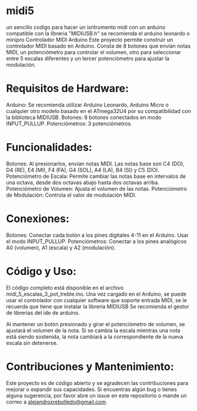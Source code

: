 # midi5
un sencillo codigo para hacer un isntrumento midi con un arduino compatible con la libreria "MIDIUSB.h" se recomienda el arduino leonardo o minipro
Controlador MIDI Arduino
Este proyecto permite construir un controlador MIDI basado en Arduino. Consta de 8 botones que envían notas MIDI, un potenciómetro para controlar el volumen, otro para seleccionar entre 5 escalas diferentes y un tercer potenciómetro para ajustar la modulación.

# Requisitos de Hardware:

Arduino: Se recomienda utilizar Arduino Leonardo, Arduino Micro o cualquier otro modelo basado en el ATmega32U4 por su compatibilidad con la biblioteca MIDIUSB.
Botones: 8 botones conectados en modo INPUT_PULLUP.
Potenciómetros: 3 potenciómetros.

# Funcionalidades:
Botones: Al presionarlos, envían notas MIDI. Las notas base son C4 (DO), D4 (RE), E4 (MI), F4 (FA), G4 (SOL), A4 (LA), B4 (SI) y C5 (DO).
Potenciómetro de Escala: Permite cambiar las notas base en intervalos de una octava, desde dos octavas abajo hasta dos octavas arriba.
Potenciómetro de Volumen: Ajusta el volumen de las notas.
Potenciómetro de Modulación: Controla el valor de modulación MIDI.

# Conexiones:
Botones: Conectar cada botón a los pines digitales 4-11 en el Arduino. Usar el modo INPUT_PULLUP.
Potenciómetros: Conectar a los pines analógicos A0 (volumen), A1 (escala) y A2 (modulación).

# Código y Uso:
El código completo está disponible en el archivo midi_5_escalas_3_pot_treble.ino. Una vez cargado en el Arduino, se puede usar el controlador con cualquier software que soporte entrada MIDI, se le recuerda que tiene que instalar la libreria MIDIUSB Se recomienda el gestor de librerias del ide de arduino.

Al mantener un botón presionado y girar el potenciómetro de volumen, se ajustará el volumen de la nota. Si se cambia la escala mientras una nota está siendo sostenida, la nota cambiará a la correspondiente de la nueva escala sin detenerse.

# Contribuciones y Mantenimiento:
Este proyecto es de código abierto y se agradecen las contribuciones para mejorar o expandir sus capacidades. Si encuentras algún bug o tienes alguna sugerencia, por favor abre un issue en este repositorio o mande un correo a alejandroxrebolledo@gmail.com.
